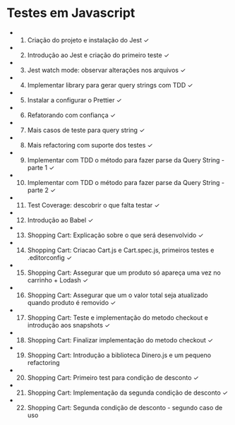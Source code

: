 # Testes em Javascript

* 1. Criação do projeto e instalação do Jest ✓
* 2. Introdução ao Jest e criação do primeiro teste ✓
* 3. Jest watch mode: observar alterações nos arquivos ✓
* 4. Implementar library para gerar query strings com TDD ✓
* 5. Instalar a configurar o Prettier ✓
* 6. Refatorando com confiança ✓
* 7. Mais casos de teste para query string ✓
* 8. Mais refactoring com suporte dos testes ✓
* 9. Implementar com TDD o método para fazer parse da Query String - parte 1 ✓
* 10. Implementar com TDD o método para fazer parse da Query String - parte 2 ✓
* 11. Test Coverage: descobrir o que falta testar ✓
* 12. Introdução ao Babel ✓
* 13. Shopping Cart: Explicação sobre o que será desenvolvido ✓
* 14. Shopping Cart: Criacao Cart.js e Cart.spec.js, primeiros testes e .editorconfig ✓
* 15. Shopping Cart: Assegurar que um produto só apareça uma vez no carrinho + Lodash ✓
* 16. Shopping Cart: Assegurar que um o valor total seja atualizado quando produto é removido ✓
* 17. Shopping Cart: Teste e implementação do metodo checkout e introdução aos snapshots ✓
* 18. Shopping Cart: Finalizar implementação do metodo checkout ✓
* 19. Shopping Cart: Introdução a biblioteca Dinero.js e um pequeno refactoring
* 20. Shopping Cart: Primeiro test para condição de desconto ✓
* 21. Shopping Cart: Implementação da segunda condição de desconto ✓
* 22. Shopping Cart: Segunda condição de desconto - segundo caso de uso








